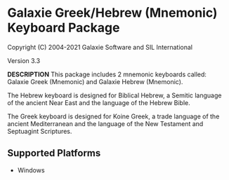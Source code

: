 Galaxie Greek/Hebrew (Mnemonic) Keyboard Package
==================================================

Copyright (C) 2004-2021 Galaxie Software and SIL International

Version 3.3

__DESCRIPTION__
This package includes 2 mnemonic keyboards called: Galaxie Greek (Mnemonic) and 
Galaxie Hebrew (Mnemonic).

The Hebrew keyboard is designed for Biblical Hebrew, a Semitic language of the ancient 
Near East and the language of the Hebrew Bible.

The Greek keyboard is designed for Koine Greek, a trade language of the ancient Mediterranean 
and the language of the New Testament and Septuagint Scriptures.


Supported Platforms
-------------------
 * Windows



